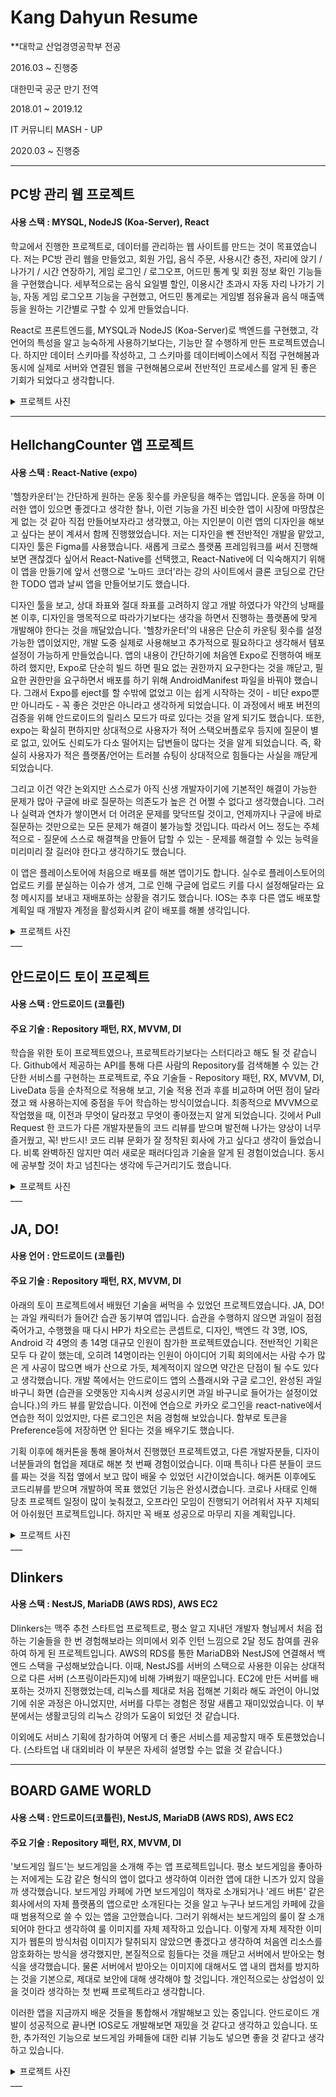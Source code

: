 # Kang Dahyun Resume

\*\*대학교 산업경영공학부 전공

2016.03 ~ 진행중

대한민국 공군 만기 전역

2018.01 ~ 2019.12

IT 커뮤니티 MASH - UP

2020.03 ~ 진행중

---

## PC방 관리 웹 프로젝트

#### 사용 스택 : MYSQL, NodeJS (Koa-Server), React

학교에서 진행한 프로젝트로, 데이터를 관리하는 웹 사이트를 만드는 것이 목표였습니다. 저는 PC방 관리 웹을 만들었고, 회원 가입, 음식 주문, 사용시간 충전, 자리에 앉기 / 나가기 / 시간 연장하기, 게임 로그인 / 로그오프, 어드민 통계 및 회원 정보 확인 기능들을 구현했습니다. 세부적으로는 음식 요일별 할인, 이용시간 초과시 자동 자리 나가기 기능, 자동 게임 로그오프 기능을 구현했고, 어드민 통계로는 게임별 점유율과 음식 매출액 등을 원하는 기간별로 구할 수 있게 만들었습니다.

React로 프론트엔드를, MYSQL과 NodeJS (Koa-Server)로 백엔드를 구현했고, 각 언어의 특성을 알고 능숙하게 사용하기보다는, 기능만 잘 수행하게 만든 프로젝트였습니다. 하지만 데이터 스키마를 작성하고, 그 스키마를 데이터베이스에서 직접 구현해봄과 동시에 실제로 서버와 연결된 웹을 구현해봄으로써 전반적인 프로세스를 알게 된 좋은 기회가 되었다고 생각합니다.

<details>
<summary>프로젝트 사진</summary>
<div markdown="1">

#### 프론트엔드 React

<img src="../assets/image/resume/project/pcroom/main1.png"  width="800" height="400">
<img src="../assets/image/resume/project/pcroom/main2.png"  width="800" height="400">
<img src="../assets/image/resume/project/pcroom/adduser.png"  width="700" height="400">
<img src="../assets/image/resume/project/pcroom/alluser.png"  width="800" height="400">
<img src="../assets/image/resume/project/pcroom/chargeuser.png"  width="800" height="400">
<img src="../assets/image/resume/project/pcroom/login1.png"  width="700" height="600">
<img src="../assets/image/resume/project/pcroom/login2.png"  width="700" height="600">
<img src="../assets/image/resume/project/pcroom/login3.png"  width="700" height="600">
<img src="../assets/image/resume/project/pcroom/seat.png"  width="700" height="600">
<img src="../assets/image/resume/project/pcroom/seat1.png"  width="700" height="600">
<img src="../assets/image/resume/project/pcroom/seat2.png"  width="700" height="600">
<img src="../assets/image/resume/project/pcroom/stat.png"  width="800" height="600">
___

#### 백엔드 (MYSQL, NodeJS (Koa-Server))

<img src="../assets/image/resume/project/pcroom/mysql.png"  width="800" height="400">
<img src="../assets/image/resume/project/pcroom/server.png"  width="800" height="400">
<img src="../assets/image/resume/project/pcroom/erdiagram.png"  width="800" height="400">
</div>
</details>

---

## HellchangCounter 앱 프로젝트

#### 사용 스택 : React-Native (expo)

'헬창카운터'는 간단하게 원하는 운동 횟수를 카운팅을 해주는 앱입니다. 운동을 하며 이러한 앱이 있으면 좋겠다고 생각한 찰나, 이런 기능을 가진 비슷한 앱이 시장에 마땅찮은 게 없는 것 같아 직접 만들어보자라고 생각했고, 아는 지인분이 이런 앱의 디자인을 해보고 싶다는 분이 계셔서 함께 진행했었습니다. 저는 디자인을 뺀 전반적인 개발을 맡았고, 디자인 툴은 Figma를 사용했습니다.
새롭게 크로스 플랫폼 프레임워크를 써서 진행해보면 괜찮겠다 싶어서 React-Native를 선택했고, React-Native에 더 익숙해지기 위해 이 앱을 만들기에 앞서 선행으로 '노마드 코더'라는 강의 사이트에서 클론 코딩으로 간단한 TODO 앱과 날씨 앱을 만들어보기도 했습니다.

디자인 툴을 보고, 상대 좌표와 절대 좌표를 고려하지 않고 개발 하였다가 약간의 낭패를 본 이후, 디자인을 맹목적으로 따라가기보다는 생각을 하면서 진행하는 플랫폼에 맞게 개발해야 한다는 것을 깨달았습니다.
'헬창카운터'의 내용은 단순히 카운팅 횟수를 설정 가능한 앱이었지만, 개발 도중 실제로 사용해보고 추가적으로 필요하다고 생각해서 템포 설정이 가능하게 만들었습니다. 앱의 내용이 간단하기에 처음엔 Expo로 진행하여 배포하려 했지만, Expo로 단순히 빌드 하면 필요 없는 권한까지 요구한다는 것을 깨닫고, 필요한 권한만을 요구하면서 배포를 하기 위해 AndroidManifest 파일을 바꿔야 했습니다. 그래서 Expo를 eject를 할 수밖에 없었고 이는 쉽게 시작하는 것이 - 비단 expo뿐만 아니라도 - 꼭 좋은 것만은 아니라고 생각하게 되었습니다. 이 과정에서 배포 버전의 검증을 위해 안드로이드의 릴리스 모드가 따로 있다는 것을 알게 되기도 했습니다. 또한, expo는 확실히 편하지만 상대적으로 사용자가 적어 스택오버플로우 등지에 질문이 별로 없고, 있어도 신뢰도가 다소 떨어지는 답변들이 많다는 것을 알게 되었습니다. 즉, 확실히 사용자가 적은 플랫폼/언어는 트러블 슈팅이 상대적으로 힘들다는 사실을 깨닫게 되었습니다.

그리고 이건 약간 논외지만 스스로가 아직 신생 개발자이기에 기본적인 해결이 가능한 문제가 많아 구글에 바로 질문하는 의존도가 높은 건 어쩔 수 없다고 생각했습니다. 그러나 실력과 연차가 쌓이면서 더 어려운 문제를 맞닥뜨릴 것이고, 언제까지나 구글에 바로 질문하는 것만으로는 모든 문제가 해결이 불가능할 것입니다. 따라서 어느 정도는 주체적으로 - 질문에 스스로 해결책을 만들어 답할 수 있는 - 문제를 해결할 수 있는 능력을 미리미리 잘 길러야 한다고 생각하기도 했습니다.

이 앱은 플레이스토어에 처음으로 배포를 해본 앱이기도 합니다. 실수로 플레이스토어의 업로드 키를 분실하는 이슈가 생겨, 그로 인해 구글에 업로드 키를 다시 설정해달라는 요청 메시지를 보내고 재배포하는 상황을 겪기도 했습니다. IOS는 추후 다른 앱도 배포할 계획일 때 개발자 계정을 활성화시켜 같이 배포를 해볼 생각입니다.

<details>
<summary>프로젝트 사진</summary>
<div markdown="1">

### 날씨 불러오는 앱

<img src="../assets/image/resume/project/hellchang/f1.jpeg"  width="400" height="700">
<img src="../assets/image/resume/project/hellchang/f2.jpeg"  width="400" height="700">

### TODO 앱

<img src="../assets/image/resume/project/hellchang/k1.jpeg"  width="400" height="700">
<img src="../assets/image/resume/project/hellchang/k2.jpeg"  width="400" height="700">

### Hellchang Counter 헬창카운터

<img src="../assets/image/resume/project/hellchang/hc1.jpeg"  width="400" height="700">
<img src="../assets/image/resume/project/hellchang/hc2.jpeg"  width="400" height="700">
<img src="../assets/image/resume/project/hellchang/hc3.jpeg"  width="400" height="700">
<img src="../assets/image/resume/project/hellchang/hc4.jpeg"  width="400" height="700">

</div>
</details>
___


## 안드로이드 토이 프로젝트

#### 사용 스택 : 안드로이드 (코틀린)

#### 주요 기술 : Repository 패턴, RX, MVVM, DI

학습을 위한 토이 프로젝트였으나, 프로젝트라기보다는 스터디라고 해도 될 것 같습니다. Github에서 제공하는 API를 통해 다른 사람의 Repository를 검색해볼 수 있는 간단한 서비스를 구현하는 프로젝트로, 주요 기술들 - Repository 패턴, RX, MVVM, DI, LiveData 등을 순차적으로 적용해 보고, 기술 적용 전과 후를 비교하며 어떤 점이 달라졌고 왜 사용하는지에 중점을 두어 학습하는 방식이었습니다. 최종적으로 MVVM으로 작업했을 때, 이전과 무엇이 달라졌고 무엇이 좋아졌는지 알게 되었습니다. 깃에서 Pull Request 한 코드가 다른 개발자분들의 코드 리뷰를 받으며 발전해 나가는 양상이 너무 즐거웠고, 꼭! 반드시! 코드 리뷰 문화가 잘 정착된 회사에 가고 싶다고 생각이 들었습니다. 비록 완벽하진 않지만 여러 새로운 패러다임과 기술을 알게 된 경험이었습니다. 동시에 공부할 것이 차고 넘친다는 생각에 두근거리기도 했습니다.


<details>
<summary>프로젝트 사진</summary>
<div markdown="1">

<img src="../assets/image/resume/project/androidtoy/toy1.png"  width="400" height="700">
<img src="../assets/image/resume/project/androidtoy/toy2.png"  width="400" height="700">
<img src="../assets/image/resume/project/androidtoy/toy3.png"  width="400" height="700">
<img src="../assets/image/resume/project/androidtoy/toy4.png"  width="400" height="700">
</div>
</details>
___

## JA, DO!

#### 사용 언어 : 안드로이드 (코틀린)

#### 주요 기술 : Repository 패턴, RX, MVVM, DI

아래의 토이 프로젝트에서 배웠던 기술을 써먹을 수 있었던 프로젝트였습니다. JA, DO!는 과일 캐릭터가 들어간 습관 동기부여 앱입니다. 습관을 수행하지 않으면 과일이 점점 죽어가고, 수행했을 때 다시 HP가 차오르는 콘셉트로, 디자인, 백엔드 각 3명, IOS, Android 각 4명의 총 14명 대규모 인원이 참가한 프로젝트였습니다. 전반적인 기획은 모두 다 같이 했는데, 오히려 14명이라는 인원이 아이디어 기획 회의에서는 사람 수가 많은 게 사공이 많으면 배가 산으로 가듯, 체계적이지 않으면 약간은 단점이 될 수도 있다고 생각했습니다. 개발 쪽에서는 안드로이드 앱의 스플래시와 구글 로그인, 완성된 과일 바구니 화면 (습관을 오랫동안 지속시켜 성공시키면 과일 바구니로 들어가는 설정이었습니다.)의 카드 뷰를 맡았습니다. 이전에 연습으로 카카오 로그인을 react-native에서 연습한 적이 있었지만, 다른 로그인은 처음 경험해 보았습니다. 함부로 토큰을 Preference등에 저장하면 안 된다는 것을 배우기도 했습니다.

기획 이후에 해커톤을 통해 몰아쳐서 진행했던 프로젝트였고, 다른 개발자분들, 디자이너분들과의 협업을 제대로 해본 첫 번째 경험이었습니다. 이때 특히나 다른 분들이 코드를 짜는 것을 직접 옆에서 보고 많이 배울 수 있었던 시간이었습니다. 해커톤 이후에도 코드리뷰를 받으며 개발하여 목표 했었던 기능은 완성시켰습니다. 코로나 사태로 인해 당초 프로젝트 일정이 많이 늦춰졌고, 오프라인 모임이 진행되기 어려워서 자꾸 지체되어 아쉬웠던 프로젝트입니다. 하지만 꼭 배포 성공으로 마무리 지을 계획입니다.

<details>
<summary>프로젝트 사진</summary>
<div markdown="1">

<img src="../assets/image/resume/project/jado/jado1.png"  width="700" height="400">
<img src="../assets/image/resume/project/jado/jado2.png"  width="700" height="400">
<img src="../assets/image/resume/project/jado/jado3.png"  width="700" height="400">
<img src="../assets/image/resume/project/jado/jado4.png"  width="700" height="400">
<img src="../assets/image/resume/project/jado/jado5.png"  width="700" height="400">

<img src="../assets/image/resume/project/jado/splash.png"  width="400" height="700">
<img src="../assets/image/resume/project/jado/login.png"  width="400" height="700">
<img src="../assets/image/resume/project/jado/login2.png"  width="400" height="700">
<img src="../assets/image/resume/project/jado/nickname.png"  width="400" height="700">
<img src="../assets/image/resume/project/jado/completed.png"  width="400" height="700">

</div>
</details>
___

## Dlinkers

#### 사용 스택 : NestJS, MariaDB (AWS RDS), AWS EC2

Dlinkers는 맥주 추천 스타트업 프로젝트로, 평소 알고 지내던 개발자 형님께서 처음 접하는 기술들을 한 번 경험해보라는 의미에서 외주 인턴 느낌으로 2달 정도 참여를 권유하여 하게 된 프로젝트입니다. AWS의 RDS를 통한 MariaDB와 NestJS에 연결해서 백엔드 스택을 구성해보았습니다. 이때, NestJS를 서버의 스택으로 사용한 이유는 상대적으로 다른 서버 (스프링이라든지)에 비해 가벼웠기 때문입니다. EC2에 만든 서버를 배포하는 것까지 진행했었는데, 리눅스를 제대로 처음 접해본 기회라 해도 과언이 아니었기에 쉬운 과정은 아니었지만, 서버를 다루는 경험은 정말 새롭고 재미있었습니다. 이 부분에서는 생활코딩의 리눅스 강의가 도움이 되었던 것 같습니다.

이외에도 서비스 기획에 참가하여 어떻게 더 좋은 서비스를 제공할지 매주 토론했었습니다. (스타트업 내 대외비라 이 부분은 자세히 설명할 수는 없을 것 같습니다.)

___

## BOARD GAME WORLD

#### 사용 스택 : 안드로이드(코틀린), NestJS, MariaDB (AWS RDS), AWS EC2

#### 주요 기술 : Repository 패턴, RX, MVVM, DI

'보드게임 월드'는 보드게임을 소개해 주는 앱 프로젝트입니다. 평소 보드게임을 좋아하는 저에게는 도감 같은 형식의 앱이 없다고 생각하여 이러한 앱에 대한 니즈가 있지 않을까 생각했습니다. 보드게임 카페에 가면 보드게임이 책자로 소개되거나 '레드 버튼' 같은 회사에서의 자체 플랫폼의 앱으로만 소개된다는 것을 알고 누구나 보드게임 카페에 갔을 때 범용적으로 쓸 수 있는 앱을 고안했습니다. 그러기 위해서는 보드게임의 룰이 잘 소개되어야 한다고 생각하여 룰 이미지를 자체 제작하고 있습니다. 이렇게 자체 제작한 이미지가 웹툰의 방식처럼 이미지가 탈취되지 않았으면 좋겠다고 생각하여 처음엔 리소스를 암호화하는 방식을 생각했지만, 본질적으로 힘들다는 것을 깨닫고 서버에서 받아오는 형식을 생각했습니다. 물론 서버에서 받아오는 이미지에 대해서도 앱 내의 캡처를 방지하는 것을 기본으로, 제대로 보안에 대해 생각해야 할 것입니다. 개인적으로는 상업성이 있을 것이라 생각하는 첫 번째 프로젝트라고 생각합니다.

이러한 앱을 지금까지 배운 것들을 통합해서 개발해보고 있는 중입니다. 안드로이드 개발이 성공적으로 끝나면 IOS로도 개발해보면 재밌을 것 같다고 생각하고 있습니다. 또한, 추가적인 기능으로 보드게임 카페들에 대한 리뷰 기능도 넣으면 좋을 것 같다고 생각하고 있습니다.

<details>
<summary>프로젝트 사진</summary>
<div markdown="1">

### 보드게임 설명 자체 제작 사진 - 달무티

<img src="../assets/image/resume/project/boardgameworld/dal1.png"  width="700" height="600">
<img src="../assets/image/resume/project/boardgameworld/dal4.png"  width="700" height="600">
<img src="../assets/image/resume/project/boardgameworld/dal3.png"  width="700" height="600">
<img src="../assets/image/resume/project/boardgameworld/dal2.png"  width="700" height="600">
<img src="../assets/image/resume/project/boardgameworld/dal5.png"  width="700" height="600">

### 보드게임 설명 자체 제작 사진 - 돈 터치 크라켄

<img src="../assets/image/resume/project/boardgameworld/donttouch1.png"  width="700" height="600">
<img src="../assets/image/resume/project/boardgameworld/donttouch2.png"  width="700" height="600">
<img src="../assets/image/resume/project/boardgameworld/donttouch3.png"  width="700" height="600">

### 보드게임 설명 자체 제작 사진 - 스플렌더

<img src="../assets/image/resume/project/boardgameworld/splender1.png"  width="700" height="600">
<img src="../assets/image/resume/project/boardgameworld/splender2.png"  width="700" height="600">
<img src="../assets/image/resume/project/boardgameworld/splender3.png"  width="700" height="600">
<img src="../assets/image/resume/project/boardgameworld/splender4.png"  width="700" height="600">
<img src="../assets/image/resume/project/boardgameworld/splender5.png"  width="700" height="600">
<img src="../assets/image/resume/project/boardgameworld/splender6.png"  width="700" height="600">
<img src="../assets/image/resume/project/boardgameworld/splender7.png"  width="700" height="600">

</div>
</details>
___
